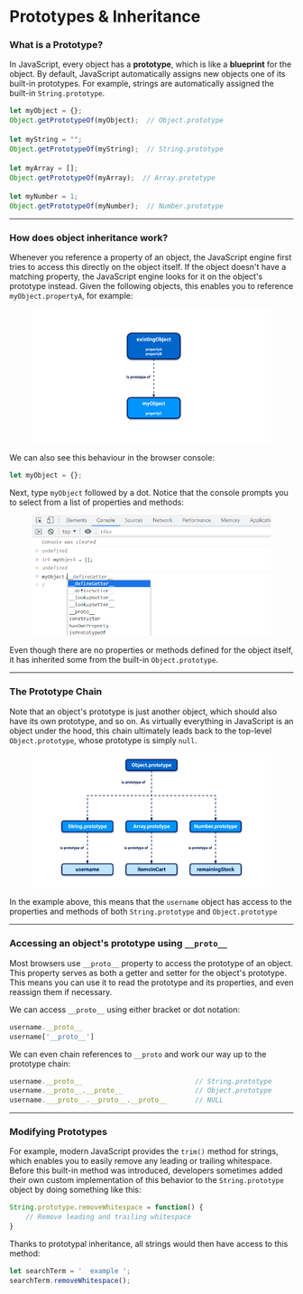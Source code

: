 # Prototypes & Inheritance

### What is a Prototype?

In JavaScript, every object has a **prototype**, which is like a **blueprint** for the object. By default, JavaScript automatically assigns new objects one of its built-in prototypes. For example, strings are automatically assigned the built-in `String.prototype`.

```javascript
let myObject = {};
Object.getPrototypeOf(myObject);  // Object.prototype 

let myString = "";
Object.getPrototypeOf(myString);  // String.prototype

let myArray = [];
Object.getPrototypeOf(myArray);  // Array.prototype

let myNumber = 1;
Object.getPrototypeOf(myNumber);  // Number.prototype

```

***

### How does object inheritance work?

Whenever you reference a property of an object, the JavaScript engine first tries to access this directly on the object itself. If the object doesn't have a matching property, the JavaScript engine looks for it on the object's prototype instead. Given the following objects, this enables you to reference `myObject.propertyA`, for example:

<figure><img src="../../../.gitbook/assets/image (1) (1) (1) (1).png" alt=""><figcaption></figcaption></figure>

We can also see this behaviour in the browser console:

```javascript
let myObject = {};
```

Next, type `myObject` followed by a dot. Notice that the console prompts you to select from a list of properties and methods:

<figure><img src="../../../.gitbook/assets/image (2) (1).png" alt=""><figcaption></figcaption></figure>

Even though there are no properties or methods defined for the object itself, it has inherited some from the built-in `Object.prototype`.

***

### The Prototype Chain

Note that an object's prototype is just another object, which should also have its own prototype, and so on. As virtually everything in JavaScript is an object under the hood, this chain ultimately leads back to the top-level `Object.prototype`, whose prototype is simply `null`.

<figure><img src="../../../.gitbook/assets/image (3).png" alt=""><figcaption></figcaption></figure>

In the example above, this means that the `username` object has access to the properties and methods of both `String.prototype` and `Object.prototype`

***

### Accessing an object's prototype using `__proto__`

Most browsers use `__proto__` property to access the prototype of an object. This property serves as both a getter and setter for the object's prototype. This means you can use it to read the prototype and its properties, and even reassign them if necessary.

We can access `__proto__` using either bracket or dot notation:

```javascript
username.__proto__
username['__proto__']
```

We can even chain references to `__proto` and work our way up to the prototype chain:

```javascript
username.__proto__                            // String.prototype
username.__proto__.__proto__                  // Object.prototype
username.___proto__.__proto__.__proto__       // NULL
```

***

### Modifying Prototypes

For example, modern JavaScript provides the `trim()` method for strings, which enables you to easily remove any leading or trailing whitespace. Before this built-in method was introduced, developers sometimes added their own custom implementation of this behavior to the `String.prototype` object by doing something like this:

```javascript
String.prototype.removeWhitespace = function() {
	// Remove leading and trailing whitespace
}
```

Thanks to prototypal inheritance, all strings would then have access to this method:

```javascript
let searchTerm = '  example ';
searchTerm.removeWhitespace();
```

